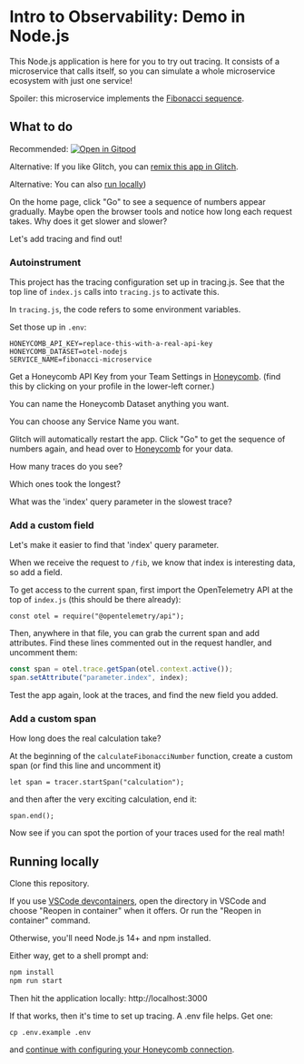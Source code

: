 # Intro to Observability: Demo in Node.js

This Node.js application is here for you to try out tracing.
It consists of a microservice that calls itself,
so you can simulate a whole microservice ecosystem with just one service!

Spoiler: this microservice implements the <a href="https://en.wikipedia.org/wiki/Fibonacci_number">Fibonacci sequence</a>.

## What to do

Recommended: [![Open in Gitpod](https://gitpod.io/button/open-in-gitpod.svg)](https://gitpod.io/#https://github.com/honeycombio/intro-to-o11y-nodejs)

Alternative:
If you like Glitch, you can [remix this app in Glitch](https://glitch.com/edit/#!/intro-to-o11y-nodejs?path=README.md%3A1%3A0).

Alternative: You can also [run locally](#running-locally))

On the home page, click "Go" to see a sequence of numbers appear gradually.
Maybe open the browser tools and notice how long each request takes.
Why does it get slower and slower?

Let's add tracing and find out!

### Autoinstrument

This project has the tracing configuration set up in tracing.js.
See that the top line of `index.js` calls into `tracing.js` to activate this.

In `tracing.js`, the code refers to some environment variables.

Set those up in `.env`:

```
HONEYCOMB_API_KEY=replace-this-with-a-real-api-key
HONEYCOMB_DATASET=otel-nodejs
SERVICE_NAME=fibonacci-microservice
```

Get a Honeycomb API Key from your Team Settings in [Honeycomb](https://ui.honeycomb.io). (find this by clicking on your profile in the lower-left corner.)

You can name the Honeycomb Dataset anything you want.

You can choose any Service Name you want.

Glitch will automatically restart the app. Click "Go" to get the sequence of
numbers again, and head over to [Honeycomb](https://ui.honeycomb.io) for your data.

How many traces do you see?

Which ones took the longest?

What was the 'index' query parameter in the slowest trace?

### Add a custom field

Let's make it easier to find that 'index' query parameter.

When we receive the request to `/fib`, we know that index is interesting data,
so add a field.

To get access to the current span, first import the OpenTelemetry API at the
top of `index.js` (this should be there already):

`const otel = require("@opentelemetry/api");`

Then, anywhere in that file, you can grab the current span and add attributes.
Find these lines commented out in the request handler, and uncomment them:

```js
const span = otel.trace.getSpan(otel.context.active());
span.setAttribute("parameter.index", index);
```

Test the app again, look at the traces, and find the new field you added.

### Add a custom span

How long does the real calculation take?

At the beginning of the `calculateFibonacciNumber` function, create a custom span (or find this line and uncomment it)

`let span = tracer.startSpan("calculation");`

and then after the very exciting calculation, end it:

`span.end();`

Now see if you can spot the portion of your traces used for the real math!

## Running locally

Clone this repository.

If you use [VSCode devcontainers](https://code.visualstudio.com/docs/remote/containers-tutorial), open the directory in VSCode and choose "Reopen in container" when it offers. Or run the "Reopen in container" command.

Otherwise, you'll need Node.js 14+ and npm installed.

Either way, get to a shell prompt and:

```sh
npm install
npm run start
```

Then hit the application locally: http://localhost:3000

If that works, then it's time to set up tracing. A .env file helps. Get one:

`cp .env.example .env`

and [continue with configuring your Honeycomb connection](#autoinstrument).

